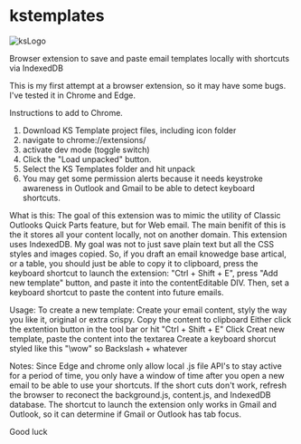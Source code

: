 # kstemplates
![ksLogo](https://github.com/user-attachments/assets/7c6e71b3-e2fb-43e0-b5df-1b5ba88abb58)

Browser extension to save and paste email templates locally with shortcuts via IndexedDB

This is my first attempt at a browser extension, so it may have some bugs. I've tested it in Chrome and Edge. 

Instructions to add to Chrome. 
1. Download KS Template project files, including icon folder
2.  navigate to chrome://extensions/
3.  activate dev mode (toggle switch)
4.  Click the "Load unpacked" button.
5.  Select the KS Templates folder and hit unpack
6.  You may get some permission alerts because it needs keystroke awareness in Outlook and Gmail to be able to detect keyboard shortcuts.

What is this:
The goal of this extension was to mimic the utility of Classic Outlooks Quick Parts feature, but for Web email. The main benifit of this is the it stores all your content locally, not on another domain. This extension uses IndexedDB.
My goal was not to just save plain text but all the CSS styles and images copied. So, if you draft an email knowedge base artical, or a table, you should just be able to copy it to clipboard, press the keyboard shortcut to launch the extension:
"Ctrl + Shift + E", press "Add new template" button, and paste it into the contentEditable DIV. Then, set a keyboard shortcut to paste the content into future emails. 

Usage:
To create a new template:
Create your email content, styly the way you like it, original or extra crispy. 
Copy the content to clipboard
Either click the extention button in the tool bar or hit "Ctrl + Shift + E"
Click Creat new template, paste the content into the textarea
Create a keyboard shorcut styled like this "\wow" so Backslash + whatever

Notes:
Since Edge and chrome only allow local .js file API's to stay active for a period of time, you only have a window of time after you open a new email to be able to use your shortcuts. If the short cuts don't work, refresh the browser to reconect the background.js, content.js, and IndexedDB database. 
The shortcut to launch the extension only works in Gmail and Outlook, so it can determine if Gmail or Outlook has tab focus. 

Good luck
